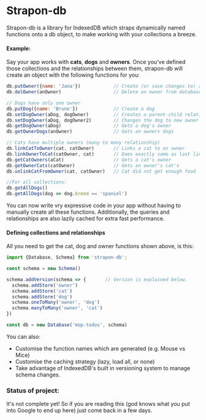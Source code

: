 # Strapon-db

Strapon-db is a library for IndexedDB which straps dynamically named functions onto a db object, to make working with your collections a breeze.

#### Example:

Say your app works with **cats**, **dogs** and **owners**. Once you've defined those collections and the relationships between them, strapon-db will create an object with the following functions for you:

```javascript
db.putOwner({name: 'Jana'})            // Create (or save changes to) an owner
db.delOwner(anOwner)                   // Delete an owner from database

// Dogs have only one owner
db.putDog({name: 'Bruno'})             // Create a dog
db.setDogOwner(aDog, dogOwner)         // Creates a parent-child relationship
db.setDogOwner(aDog, dogOwner2)        // Changes the dog to new owner
db.getDogOwner(aDog)                   // Gets a dog's owner
db.getOwnerDogs(anOwner)               // Gets an owners dogs

// Cats have multiple owners (many to many relationship)
db.linkCatToOwner(cat, catOwner)       // Links a cat to an owner
db.linkOwnerToCat(catOwner, cat)       // Does exactly same as last line
db.getCatOwners(aCat)                  // Gets a cat's owner
db.getOwnerCats(catOwner)              // Gets an owner's cat's
db.unlinkCatFromOwner(cat, catOwner)   // Cat did not get enough food

//For all collections:
db.getAllDogs()
db.getAllDogs(dog => dog.breed == 'spaniel')
```

You can now write vry expressive code in your app without having to manually create all these functions. Additionally, the queries and relationships are also lazily cached for extra fast performance.

#### Defining collections and relationships

 All you need to get the cat, dog and owner functions shown above, is this:

```javascript
import {Database, Schema} from 'strapon-db';

const schema = new Schema()

schema.addVersion(schema => {       // Version is explained below.
  schema.addStore('owner')
  schema.addStore('cat')
  schema.addStore('dog')
  schema.oneToMany('owner', 'dog')
  schema.manyToMany('owner', 'cat')
})

const db = new Database('mop-todos', schema)
```

You can also:

* Customise the function names which are generated (e.g. Mouse vs Mice)
* Customise the caching strategy (lazy, load all, or none)
* Take advantage of IndexedDB's built in versioning system to manage schema changes.

### Status of project:

It's not complete yet! So if you are reading this (god knows what you put into Google to end up here) just come back in a few days.